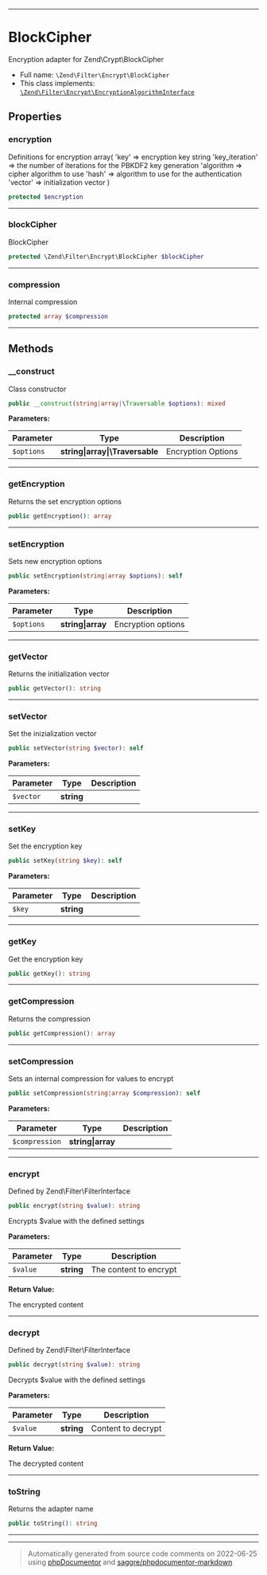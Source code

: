 ***

# BlockCipher

Encryption adapter for Zend\Crypt\BlockCipher



* Full name: `\Zend\Filter\Encrypt\BlockCipher`
* This class implements:
[`\Zend\Filter\Encrypt\EncryptionAlgorithmInterface`](./EncryptionAlgorithmInterface.md)



## Properties


### encryption

Definitions for encryption
array(
    'key'           => encryption key string
    'key_iteration' => the number of iterations for the PBKDF2 key generation
    'algorithm      => cipher algorithm to use
    'hash'          => algorithm to use for the authentication
    'vector'        => initialization vector
)

```php
protected $encryption
```






***

### blockCipher

BlockCipher

```php
protected \Zend\Filter\Encrypt\BlockCipher $blockCipher
```






***

### compression

Internal compression

```php
protected array $compression
```






***

## Methods


### __construct

Class constructor

```php
public __construct(string|array|\Traversable $options): mixed
```








**Parameters:**

| Parameter | Type | Description |
|-----------|------|-------------|
| `$options` | **string&#124;array&#124;\Traversable** | Encryption Options |




***

### getEncryption

Returns the set encryption options

```php
public getEncryption(): array
```











***

### setEncryption

Sets new encryption options

```php
public setEncryption(string|array $options): self
```








**Parameters:**

| Parameter | Type | Description |
|-----------|------|-------------|
| `$options` | **string&#124;array** | Encryption options |




***

### getVector

Returns the initialization vector

```php
public getVector(): string
```











***

### setVector

Set the inizialization vector

```php
public setVector(string $vector): self
```








**Parameters:**

| Parameter | Type | Description |
|-----------|------|-------------|
| `$vector` | **string** |  |




***

### setKey

Set the encryption key

```php
public setKey(string $key): self
```








**Parameters:**

| Parameter | Type | Description |
|-----------|------|-------------|
| `$key` | **string** |  |




***

### getKey

Get the encryption key

```php
public getKey(): string
```











***

### getCompression

Returns the compression

```php
public getCompression(): array
```











***

### setCompression

Sets an internal compression for values to encrypt

```php
public setCompression(string|array $compression): self
```








**Parameters:**

| Parameter | Type | Description |
|-----------|------|-------------|
| `$compression` | **string&#124;array** |  |




***

### encrypt

Defined by Zend\Filter\FilterInterface

```php
public encrypt(string $value): string
```

Encrypts $value with the defined settings






**Parameters:**

| Parameter | Type | Description |
|-----------|------|-------------|
| `$value` | **string** | The content to encrypt |


**Return Value:**

The encrypted content



***

### decrypt

Defined by Zend\Filter\FilterInterface

```php
public decrypt(string $value): string
```

Decrypts $value with the defined settings






**Parameters:**

| Parameter | Type | Description |
|-----------|------|-------------|
| `$value` | **string** | Content to decrypt |


**Return Value:**

The decrypted content



***

### toString

Returns the adapter name

```php
public toString(): string
```











***


***
> Automatically generated from source code comments on 2022-06-25 using [phpDocumentor](http://www.phpdoc.org/) and [saggre/phpdocumentor-markdown](https://github.com/Saggre/phpDocumentor-markdown)
